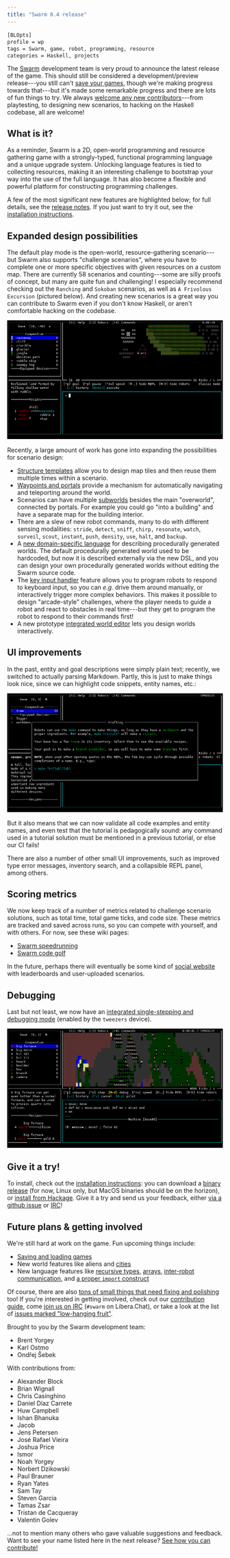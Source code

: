```yaml
---
title: "Swarm 0.4 release"
---
```


    [BLOpts]
    profile = wp
    tags = Swarm, game, robot, programming, resource
    categories = Haskell, projects

The [Swarm](https://github.com/swarm-game/swarm/) development team is
very proud to announce the latest release of the game.  This should
still be considered a development/preview release---you still can't
[save your games](https://github.com/swarm-game/swarm/issues/50),
though we're making progress towards that---but it's made some
remarkable progress and there are lots of fun things to try.  We
always [welcome any new contributors][contrib]---from playtesting, to
designing new scenarios, to hacking on the Haskell codebase, all
are welcome!

What is it?
-----------

As a reminder, Swarm is a 2D, open-world programming and resource
gathering game with a strongly-typed, functional programming language
and a unique upgrade system. Unlocking language features is tied to
collecting resources, making it an interesting challenge to bootstrap
your way into the use of the full language.  It has also become a
flexible and powerful platform for constructing programming challenges.

A few of the most significant new features are highlighted below; for
full details, see the [release
notes](https://github.com/swarm-game/swarm/releases/tag/0.4.0.0).  If
you just want to try it out, see the [installation
instructions][install].

Expanded design possibilities
-----------------------------

The default play mode is the open-world, resource-gathering
scenario---but Swarm also supports "challenge scenarios", where you
have to complete one or more specific objectives with given resources
on a custom map.  There are currently 58 scenarios and counting---some
are silly proofs of concept, but many are quite fun and challenging!
I especially recommend checking out the `Ranching` and `Sokoban`
scenarios, as well as `A Frivolous Excursion` (pictured below).  And
creating new scenarios is a great way you can contribute to Swarm even
if you don't know Haskell, or aren't comfortable hacking on the
codebase.

![](../../images/excursion.png)

Recently, a large amount of work has gone into expanding the
possibilities for scenario design:

- [Structure templates](https://github.com/swarm-game/swarm/pull/1332)
  allow you to design map tiles and then reuse them multiple times
  within a scenario.
- [Waypoints and
  portals](https://github.com/swarm-game/swarm/pull/1356) provide a
  mechanism for automatically navigating and teleporting around the
  world.
- Scenarios can have multiple
  [subworlds](https://github.com/swarm-game/swarm/pull/1353) besides
  the main "overworld", connected by portals.  For example you could
  go "into a building" and have a separate map for the building
  interior.
- There are a slew of new robot commands, many to do with different sensing
  modalities: `stride`, `detect`, `sniff`, `chirp,` `resonate`,
  `watch`, `surveil`, `scout`, `instant`, `push`, `density`, `use`,
  `halt`, and `backup`.
- A [new domain-specific
  language](https://github.com/swarm-game/swarm/pull/1376) for
  describing procedurally generated worlds.  The default procedurally
  generated world used to be hardcoded, but now it is described
  externally via the new DSL, and you can design your own procedurally
  generated worlds without editing the Swarm source code.
- The [key input
  handler](https://github.com/swarm-game/swarm/pull/1214) feature
  allows you to program robots to respond to keyboard input, so you
  can *e.g.* drive them around manually, or interactively trigger more
  complex behaviors.  This makes it possible to design "arcade-style"
  challenges, where the player needs to guide a robot and react to
  obstacles in real time---but they get to program the robot to respond
  to their commands first!
- A new prototype [integrated world
  editor](https://github.com/swarm-game/swarm/pull/873) lets you
  design worlds interactively.

UI improvements
---------------

In the past, entity and goal descriptions were simply plain text;
recently, we switched to actually parsing Markdown.  Partly, this is
just to make things look nice, since we can highlight code snippets,
entity names, etc.:

![](../../images/crafting.png)

But it also means that we can now validate all code examples and
entity names, and even test that the tutorial is pedagogically sound:
any command used in a tutorial solution must be mentioned in a previous
tutorial, or else our CI fails!

There are also a number of other small UI improvements, such as
improved type error messages, inventory search, and a collapsible REPL
panel, among others.

Scoring metrics
---------------

We now keep track of a number of metrics related to challenge scenario
solutions, such as total time, total game ticks, and code size.  These
metrics are tracked and saved across runs, so you can compete with
yourself, and with others.  For now, see these wiki pages:

* [Swarm speedrunning](https://github.com/swarm-game/swarm/wiki/Speedrunning)
* [Swarm code golf](https://github.com/swarm-game/swarm/wiki/Code-golf)

In the future, perhaps there will eventually be some kind of [social
website](https://github.com/swarm-game/swarm/issues/1259) with
leaderboards and user-uploaded scenarios.

Debugging
---------

Last but not least, we now have an [integrated single-stepping and
debugging mode](https://github.com/swarm-game/swarm/pull/1081)
(enabled by the `tweezers` device).

![](../../images/debugger.png)

Give it a try!
--------------

To install, check out the [installation instructions][install]: you
can download a [binary release][release] (for now, Linux only, but
MacOS binaries should be on the horizon), or [install from
Hackage][hackage].  Give it a try and send us your feedback, either
[via a github issue][issue] or [IRC][irc]!

[install]: https://github.com/swarm-game/swarm#installing
[release]: https://github.com/swarm-game/swarm/releases
[hackage]: https://hackage.haskell.org/package/swarm
[issue]: https://github.com/swarm-game/swarm/issues/new/choose

Future plans & getting involved
-------------------------------

We're still hard at work on the game.  Fun upcoming things include:

- [Saving and loading games][saving]
- New world features like aliens and [cities][cities]
- New language features like [recursive types][rectypes],
  [arrays][arrays], [inter-robot communication][robot-comm], and [a
  proper `import` construct][import]

[cities]: https://github.com/swarm-game/swarm/issues/112
[saving]: https://github.com/swarm-game/swarm/issues/50
[rectypes]: https://github.com/swarm-game/swarm/issues/154
[arrays]: https://github.com/swarm-game/swarm/issues/98
[robot-comm]: https://github.com/swarm-game/swarm/issues/94
[import]: https://github.com/swarm-game/swarm/issues/495

Of course, there are also [tons of small things that need fixing and
polishing][low-hanging] too!  If you're interested in getting
involved, check out our [contribution guide][contrib], come [join us
on IRC][irc] (`#swarm` on Libera.Chat), or take a look at the list of
[issues marked "low-hanging fruit"][low-hanging].

[contrib]: https://github.com/swarm-game/swarm/blob/main/CONTRIBUTING.md
[low-hanging]: https://github.com/swarm-game/swarm/issues?q=is%3Aissue+is%3Aopen+label%3A%22C-Low+Hanging+Fruit%22
[irc]: https://web.libera.chat/?channels=#swarm

Brought to you by the Swarm development team:

- Brent Yorgey
- Karl Ostmo
- Ondřej Šebek

With contributions from:

- Alexander Block
- Brian Wignall
- Chris Casinghino
- Daniel Díaz Carrete
- Huw Campbell
- Ishan Bhanuka
- Jacob
- Jens Petersen
- José Rafael Vieira
- Joshua Price
- lsmor
- Noah Yorgey
- Norbert Dzikowski
- Paul Brauner
- Ryan Yates
- Sam Tay
- Steven Garcia
- Tamas Zsar
- Tristan de Cacqueray
- Valentin Golev

...not to mention many others who gave valuable suggestions and
feedback.  Want to see your name listed here in the next release?
[See how you can contribute!][contrib]

